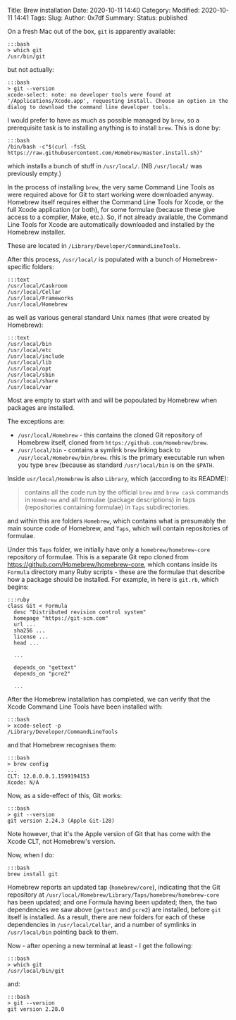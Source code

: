 Title: Brew installation
Date: 2020-10-11 14:40
Category:
Modified: 2020-10-11 14:41
Tags:
Slug:
Author: 0x7df
Summary:
Status: published

On a fresh Mac out of the box, `git` is apparently available:

    :::bash
    > which git
    /usr/bin/git

but not actually:

    :::bash
    > git --version
    xcode-select: note: no developer tools were found at
    '/Applications/Xcode.app', requesting install. Choose an option in the
    dialog to download the command line developer tools.

I would prefer to have as much as possible managed by `brew`, so a prerequisite
task is to installing anything is to install `brew`. This is done by:

    :::bash
    /bin/bash -c"$(curl -fsSL https://raw.githubusercontent.com/Homebrew/master.install.sh)"

which installs a bunch of stuff in `/usr/local/`. (NB `/usr/local/` was
previously empty.)

In the process of installing `brew`, the very same Command Line Tools as were
required above for Git to start working were downloaded anyway. Homebrew
itself requires either the Command Line Tools for Xcode, or the full Xcode
application (or both), for some formulae (because these give access to a
compiler, Make, etc.). So, if not already available, the Command Line Tools
for Xcode are automatically downloaded and installed by the Homebrew installer.

These are located in `/Library/Developer/CommandLineTools`.

After this process, `/usr/local/` is populated with a bunch of
Homebrew-specific folders:

    :::text
    /usr/local/Caskroom
    /usr/local/Cellar
    /usr/local/Frameworks
    /usr/local/Homebrew

as well as various general standard Unix names (that were created by
Homebrew):

    :::text
    /usr/local/bin
    /usr/local/etc
    /usr/local/include
    /usr/local/lib
    /usr/local/opt
    /usr/local/sbin
    /usr/local/share
    /usr/local/var

Most are empty to start with and will be popoulated by Homebrew when packages
are installed.

The exceptions are:

- `/usr/local/Homebrew` - this contains the cloned Git repository of Homebrew
  itself, cloned from `https://github.com/Homebrew/brew`.
- `/usr/local/bin` - contains a symlink `brew` linking back to
  `/usr/local/Homebrew/bin/brew`. rhis is the primary executable run when you
  type `brew` (because as standard `/usr/local/bin` is on the `$PATH`.

Inside `usr/local/Homebrew` is also `Library`, which (according to its README):

> contains all the code run by the official `brew` and `brew cask` commands in
> `Homebrew` and all formulae (package descriptions) in taps (repositories
> containing formulae) in `Taps` subdirectories.

and within this are folders `Homebrew`, which contains what is presumably the
main source code of Homebrew, and `Taps`, which will contain repositories of
formulae.

Under this `Taps` folder, we initially have only a `homebrew/homebrew-core`
repository of formulae. This is a separate Git repo cloned from
<https://github.com/Homebrew/homebrew-core>,
which contans inside its `Formula` directory many Ruby
scripts - these are the formulae that describe how a package should
be installed. For example, in here is `git.rb`, which begins:

    :::ruby
    class Git < Formula
      desc "Distributed revision control system"
      homepage "https://git-scm.com"
      url ...
      sha256 ...
      license ...
      head ...

      ...

      depends_on "gettext"
      depends_on "pcre2"

      ...

After the Homebrew installation has completed, we can verify that the Xcode
Command Line Tools have been installed with:

    :::bash
    > xcode-select -p
    /Library/Developer/CommandLineTools

and that Homebrew recognises them:

    :::bash
    > brew config
    ...
    CLT: 12.0.0.0.1.1599194153
    Xcode: N/A

Now, as a side-effect of this, Git works:

    :::bash
    > git --version
    git version 2.24.3 (Apple Git-128)

Note however, that it's the Apple version of Git that has come with the Xcode
CLT, not Homebrew's version.

Now, when I do:

    :::bash
    brew install git

Homebrew reports an updated tap (`homebrew/core`), indicating that the Git
repository at `/usr/local/Homebrew/Library/Taps/homebrew/homebrew-core` has
been updated; and one Formula having been updated; then, the two dependencies
we saw above (`gettext` and `pcre2`) are installed, before `git` itself is
installed. As a result, there are new folders for each of these dependencies in
`/usr/local/Cellar`, and a number of symlinks in `/usr/local/bin` pointing back
to them.

Now - after opening a new terminal at least - I get the following:

    :::bash
    > which git
    /usr/local/bin/git

and:

    :::bash
    > git --version
    git version 2.28.0

